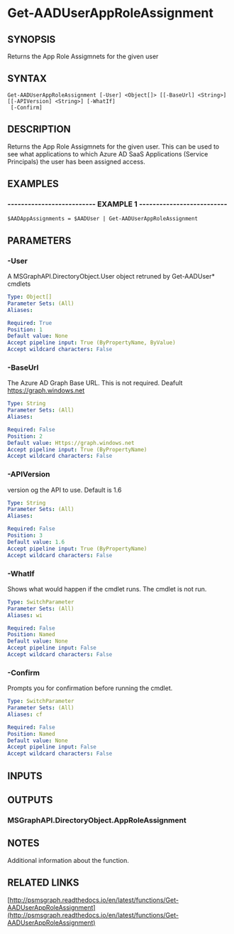 # Get-AADUserAppRoleAssignment

## SYNOPSIS
Returns the App Role Assigmnets for the given user

## SYNTAX

```
Get-AADUserAppRoleAssignment [-User] <Object[]> [[-BaseUrl] <String>] [[-APIVersion] <String>] [-WhatIf]
 [-Confirm]
```

## DESCRIPTION
Returns the App Role Assigmnets for the given user.
This can be used to see what applications to which Azure AD SaaS Applications (Service Principals) the user has been assigned access.

## EXAMPLES

### -------------------------- EXAMPLE 1 --------------------------
```
$AADAppAssignments = $AADUser | Get-AADUserAppRoleAssignment
```

## PARAMETERS

### -User
A MSGraphAPI.DirectoryObject.User object retruned by Get-AADUser* cmdlets

```yaml
Type: Object[]
Parameter Sets: (All)
Aliases: 

Required: True
Position: 1
Default value: None
Accept pipeline input: True (ByPropertyName, ByValue)
Accept wildcard characters: False
```

### -BaseUrl
The Azure AD Graph Base URL.
This is not required.
Deafult 
    https://graph.windows.net

```yaml
Type: String
Parameter Sets: (All)
Aliases: 

Required: False
Position: 2
Default value: Https://graph.windows.net
Accept pipeline input: True (ByPropertyName)
Accept wildcard characters: False
```

### -APIVersion
version og the API to use.
Default is 1.6

```yaml
Type: String
Parameter Sets: (All)
Aliases: 

Required: False
Position: 3
Default value: 1.6
Accept pipeline input: True (ByPropertyName)
Accept wildcard characters: False
```

### -WhatIf
Shows what would happen if the cmdlet runs.
The cmdlet is not run.

```yaml
Type: SwitchParameter
Parameter Sets: (All)
Aliases: wi

Required: False
Position: Named
Default value: None
Accept pipeline input: False
Accept wildcard characters: False
```

### -Confirm
Prompts you for confirmation before running the cmdlet.

```yaml
Type: SwitchParameter
Parameter Sets: (All)
Aliases: cf

Required: False
Position: Named
Default value: None
Accept pipeline input: False
Accept wildcard characters: False
```

## INPUTS

## OUTPUTS

### MSGraphAPI.DirectoryObject.AppRoleAssignment

## NOTES
Additional information about the function.

## RELATED LINKS

[http://psmsgraph.readthedocs.io/en/latest/functions/Get-AADUserAppRoleAssignment](http://psmsgraph.readthedocs.io/en/latest/functions/Get-AADUserAppRoleAssignment)

